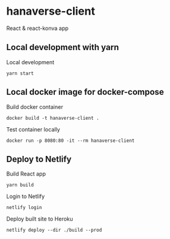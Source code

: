 # hanaverse-client

React & react-konva app

## Local development with yarn

Local development

```
yarn start
```

## Local docker image for docker-compose

Build docker container

```
docker build -t hanaverse-client .
```

Test container locally

```
docker run -p 8080:80 -it --rm hanaverse-client
```

## Deploy to Netlify

Build React app

```
yarn build
```

Login to Netlify

```
netlify login
```

Deploy built site to Heroku

```
netlify deploy --dir ./build --prod
```

